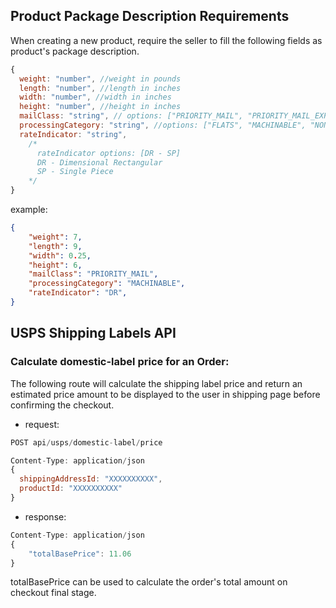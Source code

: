 ## Product Package Description Requirements
When creating a new product, require the seller to fill the following fields as product's package description.
```javascript
{
  weight: "number", //weight in pounds
  length: "number", //length in inches
  width: "number", //width in inches
  height: "number", //height in inches
  mailClass: "string", // options: ["PRIORITY_MAIL", "PRIORITY_MAIL_EXPRESS", "PARCEL_SELECT", "PARCEL_SELECT_LIGHTWEIGHT"]
  processingCategory: "string", //options: ["FLATS", "MACHINABLE", "NON_MACHINABLE"],
  rateIndicator: "string",
    /*
      rateIndicator options: [DR - SP]
      DR - Dimensional Rectangular
      SP - Single Piece
    */
}

```

example: 
```json
{
    "weight": 7,
    "length": 9,
    "width": 0.25,
    "height": 6,
    "mailClass": "PRIORITY_MAIL",
    "processingCategory": "MACHINABLE",
    "rateIndicator": "DR",
}
```

## USPS Shipping Labels API
### Calculate domestic-label price for an Order:
The following route will calculate the shipping label price and return an estimated price amount to be displayed to the user in shipping page before confirming the checkout.
- request:
```javascript
POST api/usps/domestic-label/price

Content-Type: application/json
{
  shippingAddressId: "XXXXXXXXXX",
  productId: "XXXXXXXXXX"
}

```
- response:
```javascript
Content-Type: application/json
{
    "totalBasePrice": 11.06
}
```
totalBasePrice can be used to calculate the order's total amount on checkout final stage.



